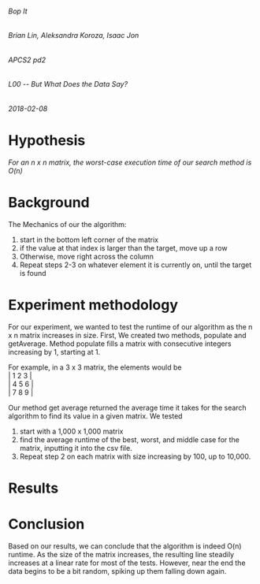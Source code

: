 ###### Bop It 
###### Brian Lin, Aleksandra Koroza, Isaac Jon  
###### APCS2 pd2
###### L00 -- But What Does the Data Say?
###### 2018-02-08

# Hypothesis
*For an n x n matrix, the worst-case execution time of our search method is O(n)*

# Background 
The Mechanics of our the algorithm: 
1) start in the bottom left corner of the matrix
2) if the value at that index is larger than the target, move up a row 
3) Otherwise, move right across the column
4) Repeat steps 2-3 on whatever element it is currently on, until the target is found

# Experiment methodology
For our experiment, we wanted to test the runtime of our algorithm as the n x n matrix increases in size. 
First, We created two methods, populate and getAverage. Method populate fills a matrix with consecutive integers 
increasing by 1, starting at 1. 

For example, in a 3 x 3 matrix, the elements would be <br />
| 1 2 3 | <br />
| 4 5 6 | <br />
| 7 8 9 | <br />

Our method get average returned the average time it takes for the search algorithm to find its value in a given matrix. We tested 

1) start with a 1,000 x 1,000 matrix
2) find the average runtime of the best, worst, and middle case for the matrix, inputting it into the csv file. 
3) Repeat step 2 on each matrix with size increasing by 100, up to 10,000. 

# Results


# Conclusion
Based on our results, we can conclude that the algorithm is indeed O(n) runtime. As the size of the 
matrix increases, the resulting line steadily increases at a linear rate for most of the tests. However,
near the end the data begins to be a bit random, spiking up them falling down again. 
